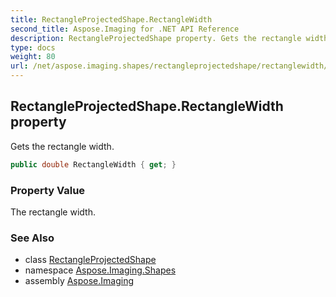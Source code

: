 ```yaml
---
title: RectangleProjectedShape.RectangleWidth
second_title: Aspose.Imaging for .NET API Reference
description: RectangleProjectedShape property. Gets the rectangle width
type: docs
weight: 80
url: /net/aspose.imaging.shapes/rectangleprojectedshape/rectanglewidth/
---
```

## RectangleProjectedShape.RectangleWidth property

Gets the rectangle width.

```csharp
public double RectangleWidth { get; }
```

### Property Value

The rectangle width.

### See Also

* class [RectangleProjectedShape](../)
* namespace [Aspose.Imaging.Shapes](../../rectangleprojectedshape/)
* assembly [Aspose.Imaging](../../../)



